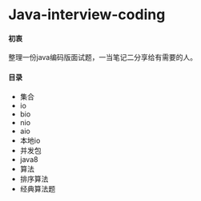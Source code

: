 # Java-interview-coding

#### 初衷
整理一份java编码版面试题，一当笔记二分享给有需要的人。

#### 目录
 - 集合
 - io
  - bio
  - nio
  - aio
  - 本地io
 - 并发包
 - java8
 - 算法
  - 排序算法
  - 经典算法题
